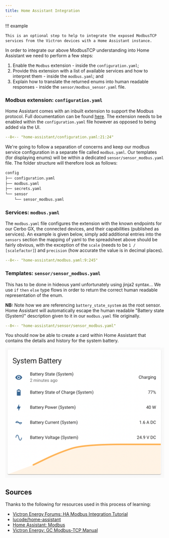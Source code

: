 ```yaml
---
title: Home Assistant Integration
---
```


!!! example

    This is an optional step to help to integrate the exposed ModbusTCP services from the Victron devices with a Home Assistant instance.

In order to integrate our above ModbusTCP understanding into Home Assistant we need to perform a few steps:

1. Enable the `Modbus` extension - inside the `configuration.yaml`;
2. Provide this extension with a list of available services and how to interpret them - inside the `modbus.yaml`; and
3. Explain how to translate the returned enums into human readable responses - inside the `sensor/modbus_sensor.yaml` file.

### Modbus extension: `configuration.yaml`

Home Assistant comes with an inbuilt extension to support the Modbus protocol. Full documentation can be found [here](https://www.home-assistant.io/integrations/modbus). The extension needs to be enabled within the `configuration.yaml` file however as opposed to being added via the UI.

```yaml title="configuration.yaml"
--8<-- "home-assistant/configuration.yaml:21:24"
```

We're going to follow a separation of concerns and keep our modbus service configuration in a separate file called `modbus.yaml`. Our templates (for displaying enums) will be within a dedicated `sensor/sensor_modbus.yaml` file. The folder structure will therefore look as follows:

```zsh
config
├── configuration.yaml
├── modbus.yaml
├── secrets.yaml
└── sensor
    └── sensor_modbus.yaml
```

### Services: `modbus.yaml`

The `modbus.yaml` file configures the extension with the known endpoints for our Cerbo GX, the connected devices, and their capabilities (published as services). An example is given below, simply add additional entries into the `sensors` section the mapping of yaml to the spreadsheet above should be fairly obvious, with the exception of the `scale` (needs to be `1 / [scalefactor]`) and `precision` (how accurate the value is in decimal places).

```yaml title="modbus.yaml"
--8<-- "home-assistant/modbus.yaml:9:245"
```

### Templates: `sensor/sensor_modbus.yaml`

This has to be done in hideous yaml unfortunately using jinja2 syntax... We use `if` `then` `else` type flows in order to return the correct human readable representation of the enum.

**NB:** Note how we are referencing `battery_state_system` as the root sensor. Home Assistant will automatically escape the human readable "Battery state (System)" description given to it in our `modbus.yaml` file originally.

```yaml title="sensor/sensor_modbus.yaml"
--8<-- "home-assistant/sensor/sensor_modbus.yaml"
```

You should now be able to create a card within Home Assistant that contains the details and history for the system battery.

![basic ui card](../assets/example-lovelace-card-read-battery.png)

## Sources

Thanks to the following for resources used in this process of learning:

- [Victron Energy Forums: HA Modbus Integration Tutorial](https://community.victronenergy.com/questions/78971/home-assistant-modbus-integration-tutorial.html)
- [lucode/home-assistant](https://github.com/lucode/home-assistant)
- [Home Assistant: Modbus](https://www.home-assistant.io/integrations/modbus)
- [Victron Energy: GC Modbus-TCP Manual](https://www.victronenergy.com/live/ccgx:modbustcp_faq)
